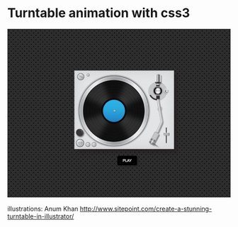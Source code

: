 # Turntable animation with css3

![screenshot](screenshot.jpg?raw=true)

illustrations: Anum Khan
http://www.sitepoint.com/create-a-stunning-turntable-in-illustrator/
